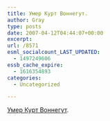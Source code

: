 ```yaml
---
title: Умер Курт Воннегут.
author: Gray
type: posts
date: 2007-04-12T04:44:07+00:00
excerpt:
url: /8571
esml_socialcount_LAST_UPDATED:
  - 1497249606
essb_cache_expire:
  - 1616354893
categories:
  - Uncategorized

---
```








<a href="http://www.cnn.com/2007/SHOWBIZ/books/04/12/obit.vonnegut.ap/index.html" target="_blank">Умер Курт Воннегут</a>.
